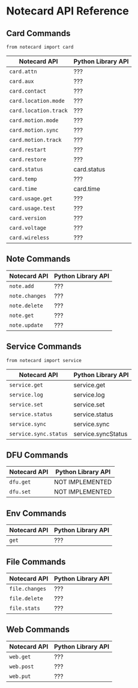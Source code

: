 # Notecard API Reference

## Card Commands

`from notecard import card`

| Notecard API           | Python Library API |
| -----------------------| -------------------|
| `card.attn`            | ???                |
| `card.aux`             | ???                |
| `card.contact`         | ???                |
| `card.location.mode`   | ???                |
| `card.location.track`  | ???                |
| `card.motion.mode`     | ???                |
| `card.motion.sync`     | ???                |
| `card.motion.track`    | ???                |
| `card.restart`         | ???                |
| `card.restore`         | ???                |
| `card.status`          | card.status        |
| `card.temp`            | ???                |
| `card.time`            | card.time          |
| `card.usage.get`       | ???                |
| `card.usage.test`      | ???                |
| `card.version`         | ???                |
| `card.voltage`         | ???                |
| `card.wireless`        | ???                |

## Note Commands

| Notecard API           | Python Library API |
| -----------------------| -------------------|
| `note.add`             | ???                |
| `note.changes`         | ???                |
| `note.delete`          | ???                |
| `note.get`             | ???                |
| `note.update`          | ???                |

## Service Commands

`from notecard import service`

| Notecard API           | Python Library API |
| -----------------------| -------------------|
| `service.get`          | service.get        |
| `service.log`          | service.log        |
| `service.set`          | service.set        |
| `service.status`       | service.status     |
| `service.sync`         | service.sync       |
| `service.sync.status`  | service.syncStatus |

## DFU Commands

| Notecard API           | Python Library API |
| -----------------------| -------------------|
| `dfu.get`              | NOT IMPLEMENTED    |
| `dfu.set`              | NOT IMPLEMENTED    |

## Env Commands

| Notecard API           | Python Library API |
| -----------------------| -------------------|
| `get`                  | ???                |

## File Commands

| Notecard API           | Python Library API |
| -----------------------| -------------------|
| `file.changes`         | ???                |
| `file.delete`          | ???                |
| `file.stats`           | ???                |

## Web Commands

| Notecard API           | Python Library API |
| -----------------------| -------------------|
| `web.get`              | ???                |
| `web.post`             | ???                |
| `web.put`              | ???                |